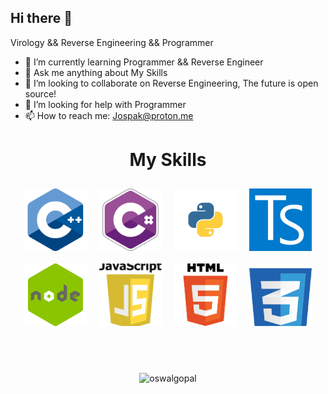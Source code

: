 ## Hi there 👋

Virology && Reverse Engineering && Programmer

- 🌱 I’m currently learning Programmer && Reverse Engineer
- 💬 Ask me anything about My Skills
- 🎈 I’m looking to collaborate on Reverse Engineering, The future is open source!
- 🤔 I’m looking for help with Programmer
- 📫 How to reach me: Jospak@proton.me
<h1 align="center"> My Skills </h1>
<div align="center" style="display: flex; flex-wrap: wrap; justify-content: center;">
    <img align="top" src="cpp.png" width="100px" height="100px" style="object-fit: cover; margin: 10px;">
    <img align="top" src="csharp.png" width="100px" height="100px" style="object-fit: cover; margin: 10px;">
    <img align="top" src="pyton.png" width="100px" height="100px" style="object-fit: cover; margin: 10px;">
    <img align="top" src="ts.png" width="100px" height="100px" style="object-fit: cover; margin: 10px;">
    <img align="top" src="node.png" width="100px" height="100px" style="object-fit: cover; margin: 10px;">
    <img align="top" src="js.png" width="100px" height="100px" style="object-fit: cover; margin: 10px;">
    <img align="top" src="html.png" width="100px" height="100px" style="object-fit: cover; margin: 10px;">
    <img align="top" src="css.png" width="100px" height="100px" style="object-fit: cover; margin: 10px;">
</div>
<br />
<br />
<br />
<p align="center">
    <img align="top" src="https://github-readme-stats.vercel.app/api?username=Jospak&layout=compact&hide=html&theme=jolly&count_private=true&show_icons=true"
    alt="oswalgopal"/>
<!--     <img align="top" src="https://github-readme-stats.vercel.app/api/top-langs/?username=oswalgopal&theme=jolly&count_private=true&show_icons=true" alt="languages"> -->
</p>
<p align="center">
</p>
